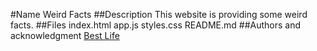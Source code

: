 #Name
Weird Facts
##Description
This website is providing some weird facts.
##Files
index.html
app.js
styles.css
README.md
##Authors and acknowledgment
[Best Life](https://bestlifeonline.com/weird-amazing-facts/)